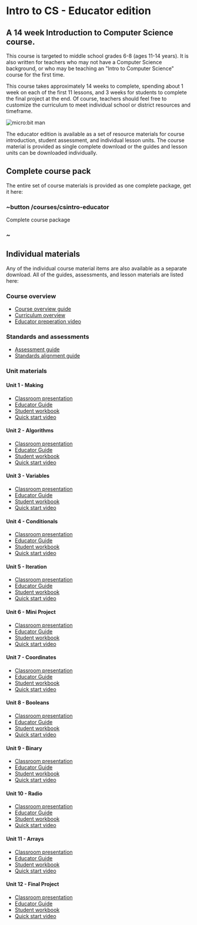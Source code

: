 # Intro to CS - Educator edition

## A 14 week Introduction to Computer Science course.

This course is targeted to middle school grades 6-8 (ages 11-14 years).  It is also written for teachers who may not have a Computer Science background, or who may be teaching an "Intro to Computer Science" course for the first time.

This course takes approximately 14 weeks to complete, spending about 1 week on each of the first 11 lessons, and 3 weeks for students to complete the final project at the end.  Of course, teachers should feel free to customize the curriculum to meet individual school or district resources and timeframe.

![micro:bit man](/static/courses/csintro-educator.jpg)

The educator edition is available as a set of resource materials for course introduction, student assessment, and individual lesson units. The course material is provided as single complete download or the guides and lesson units can be downloaded individually.

## Complete course pack

The entire set of course materials is provided as one complete package, get it here:

### ~button /courses/csintro-educator

Complete course package

### ~

## Individual materials

Any of the individual course material items are also available as a separate download. All of the guides, assessments, and lesson materials are listed here:

### Course overview

* [Course overview guide](/https://onedrive.live.com/view.aspx?cid=cd2e5904969cf22d&page=view&resid=CD2E5904969CF22D!219&parId=CD2E5904969CF22D!214&authkey=!AI5-TNis0k4nZFo&app=Word)
* [Curriculum overview](https://onedrive.live.com/view.aspx?cid=cd2e5904969cf22d&page=view&resid=CD2E5904969CF22D!218&parId=CD2E5904969CF22D!214&authkey=!AI5-TNis0k4nZFo&app=Word)
* [Educator preperation video](https://onedrive.live.com/?authkey=%21AI5%2DTNis0k4nZFo&cid=CD2E5904969CF22D&id=CD2E5904969CF22D%21220&parId=CD2E5904969CF22D%21214&o=OneUp)

### Standards and assessments

* [Assessment guide](https://onedrive.live.com/view.aspx?cid=cd2e5904969cf22d&page=view&resid=CD2E5904969CF22D!221&parId=CD2E5904969CF22D!215&authkey=!AI5-TNis0k4nZFo&app=Word)
* [Standards alignment guide](https://onedrive.live.com/view.aspx?cid=cd2e5904969cf22d&page=view&resid=CD2E5904969CF22D!222&parId=CD2E5904969CF22D!215&authkey=!AI5-TNis0k4nZFo&app=Word)

### Unit materials

#### Unit 1 - Making

* [Classroom presentation](https://onedrive.live.com/view.aspx?cid=cd2e5904969cf22d&page=view&resid=CD2E5904969CF22D!250&parId=CD2E5904969CF22D!236&authkey=!AI5-TNis0k4nZFo&app=PowerPoint)
* [Educator Guide](https://onedrive.live.com/view.aspx?cid=cd2e5904969cf22d&page=view&resid=CD2E5904969CF22D!248&parId=CD2E5904969CF22D!236&authkey=!AI5-TNis0k4nZFo&app=Word)
* [Student workbook](https://onedrive.live.com/view.aspx?cid=cd2e5904969cf22d&page=view&resid=CD2E5904969CF22D!249&parId=CD2E5904969CF22D!236&authkey=!AI5-TNis0k4nZFo&app=Word)
* [Quick start video](https://onedrive.live.com/?authkey=%21AI5%2DTNis0k4nZFo&cid=CD2E5904969CF22D&id=CD2E5904969CF22D%21251&parId=CD2E5904969CF22D%21236&o=OneUp)

#### Unit 2 - Algorithms

* [Classroom presentation](#)
* [Educator Guide](#)
* [Student workbook](#)
* [Quick start video](#)

#### Unit 3 - Variables

* [Classroom presentation](#)
* [Educator Guide](#)
* [Student workbook](#)
* [Quick start video](#)

#### Unit 4 - Conditionals

* [Classroom presentation](#)
* [Educator Guide](#)
* [Student workbook](#)
* [Quick start video](#)

#### Unit 5 - Iteration

* [Classroom presentation](#)
* [Educator Guide](#)
* [Student workbook](#)
* [Quick start video](#)

#### Unit 6 - Mini Project

* [Classroom presentation](#)
* [Educator Guide](#)
* [Student workbook](#)
* [Quick start video](#)

#### Unit 7 - Coordinates

* [Classroom presentation](#)
* [Educator Guide](#)
* [Student workbook](#)
* [Quick start video](#)

#### Unit 8 - Booleans

* [Classroom presentation](#)
* [Educator Guide](#)
* [Student workbook](#)
* [Quick start video](#)

#### Unit 9 - Binary

* [Classroom presentation](#)
* [Educator Guide](#)
* [Student workbook](#)
* [Quick start video](#)

#### Unit 10 - Radio

* [Classroom presentation](#)
* [Educator Guide](#)
* [Student workbook](#)
* [Quick start video](#)

#### Unit 11 - Arrays

* [Classroom presentation](#)
* [Educator Guide](#)
* [Student workbook](#)
* [Quick start video](#)

#### Unit 12 - Final Project

* [Classroom presentation](#)
* [Educator Guide](#)
* [Student workbook](#)
* [Quick start video](#)
